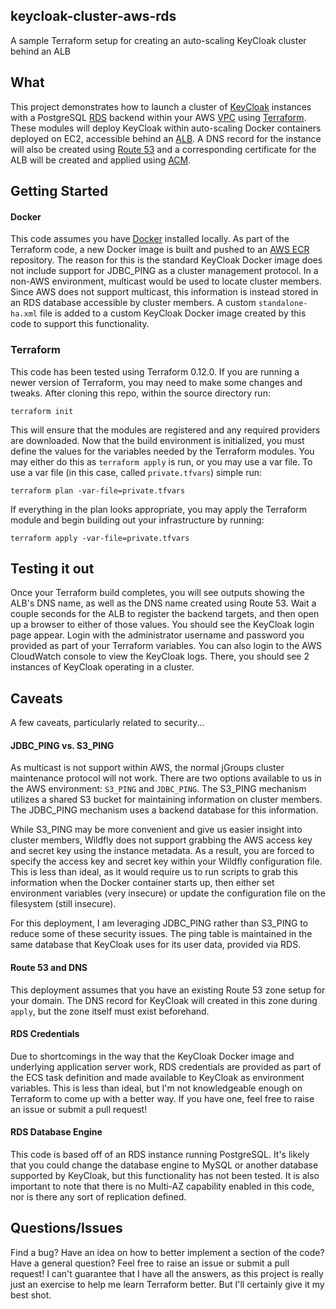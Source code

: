 ## keycloak-cluster-aws-rds

A sample Terraform setup for creating an auto-scaling KeyCloak cluster behind an ALB

## What

This project demonstrates how to launch a cluster of [KeyCloak](https://keycloak.org) instances with a PostgreSQL [RDS](https://aws.amazon.com/rds/) backend within your AWS [VPC](https://aws.amazon.com/vpc/) using [Terraform](https://terraform.io).  These modules will deploy KeyCloak within auto-scaling Docker containers deployed on EC2, accessible behind an [ALB](https://docs.aws.amazon.com/elasticloadbalancing/latest/application/introduction.html).  A DNS record for the instance will also be created using [Route 53](https://aws.amazon.com/route53/) and a corresponding certificate for the ALB will be created and applied using [ACM](https://aws.amazon.com/certificate-manager/).

## Getting Started

#### Docker

This code assumes you have [Docker](https://www.docker.com) installed locally.  As part of the Terraform code, a new Docker image is built and pushed to an [AWS ECR](https://aws.amazon.com/ecr/) repository.  The reason for this is the standard KeyCloak Docker image does not include support for JDBC_PING as a cluster management protocol.  In a non-AWS environment, multicast would be used to locate cluster members.  Since AWS does not support multicast, this information is instead stored in an RDS database accessible by cluster members.  A custom ```standalone-ha.xml``` file is added to a custom KeyCloak Docker image created by this code to support this functionality.

### Terraform
This code has been tested using Terraform 0.12.0.  If you are running a newer version of Terraform, you may need to make some changes and tweaks.  After cloning this repo, within the source directory run:

```
terraform init
```

This will ensure that the modules are registered and any required providers are downloaded.  Now that the build environment is initialized, you must define the values for the variables needed by the Terraform modules.  You may either do this as `terraform apply` is run, or you may use a var file.  To use a var file (in this case, called `private.tfvars`) simple run:

```
terraform plan -var-file=private.tfvars
```

If everything in the plan looks appropriate, you may apply the Terraform module and begin building out your infrastructure by running:

```
terraform apply -var-file=private.tfvars
```

## Testing it out

Once your Terraform build completes, you will see outputs showing the ALB's DNS name, as well as the DNS name created using Route 53.  Wait a couple seconds for the ALB to register the backend targets, and then open up a browser to either of those values.  You should see the KeyCloak login page appear.  Login with the administrator username and password you provided as part of your Terraform variables.  You can also login to the AWS CloudWatch console to view the KeyCloak logs.  There, you should see 2 instances of KeyCloak operating in a cluster.

## Caveats

A few caveats, particularly related to security...

#### JDBC_PING vs. S3_PING

As multicast is not support within AWS, the normal jGroups cluster maintenance protocol will not work.  There are two options available to us in the AWS environment:  ```S3_PING``` and ```JDBC_PING```.  The S3_PING mechanism utilizes a shared S3 bucket for maintaining information on cluster members.  The JDBC_PING mechanism uses a backend database for this information.

While S3_PING may be more convenient and give us easier insight into cluster members, Wildfly does not support grabbing the AWS access key and secret key using the instance metadata.  As a result, you are forced to specify the access key and secret key within your Wildfly configuration file.  This is less than ideal, as it would require us to run scripts to grab this information when the Docker container starts up, then either set environment variables (very insecure) or update the configuration file on the filesystem (still insecure).

For this deployment, I am leveraging JDBC_PING rather than S3_PING to reduce some of these security issues.  The ping table is maintained in the same database that KeyCloak uses for its user data, provided via RDS.

#### Route 53 and DNS

This deployment assumes that you have an existing Route 53 zone setup for your domain.  The DNS record for KeyCloak will created in this zone during ```apply```, but the zone itself must exist beforehand.

#### RDS Credentials

Due to shortcomings in the way that the KeyCloak Docker image and underlying application server work, RDS credentials are provided as part of the ECS task definition and made available to KeyCloak as environment variables.  This is less than ideal, but I'm not knowledgeable enough on Terraform to come up with a better way.  If you have one, feel free to raise an issue or submit a pull request!

#### RDS Database Engine

This code is based off of an RDS instance running PostgreSQL.  It's likely that you could change the database engine to MySQL or another database supported by KeyCloak, but this functionality has not been tested.  It is also important to note that there is no Multi-AZ capability enabled in this code, nor is there any sort of replication defined.

## Questions/Issues

Find a bug?  Have an idea on how to better implement a section of the code?  Have a general question?  Feel free to raise an issue or submit a pull request!  I can't guarantee that I have all the answers, as this project is really just an exercise to help me learn Terraform better.  But I'll certainly give it my best shot.
